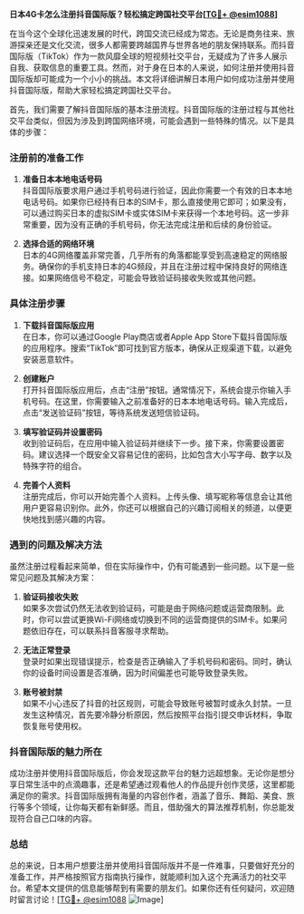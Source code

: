 **日本4G卡怎么注册抖音国际版？轻松搞定跨国社交平台[[TG💪+ @esim1088](https://t.me/s/esim1088)]**

在当今这个全球化迅速发展的时代，跨国交流已经成为常态。无论是商务往来、旅游探亲还是文化交流，很多人都需要跨越国界与世界各地的朋友保持联系。而抖音国际版（TikTok）作为一款风靡全球的短视频社交平台，无疑成为了许多人展示自我、获取信息的重要工具。然而，对于身在日本的人来说，如何注册并使用抖音国际版却可能成为一个小小的挑战。本文将详细讲解日本用户如何成功注册并使用抖音国际版，帮助大家轻松搞定跨国社交平台。

首先，我们需要了解抖音国际版的基本注册流程。抖音国际版的注册过程与其他社交平台类似，但因为涉及到跨国网络环境，可能会遇到一些特殊的情况。以下是具体的步骤：

### 注册前的准备工作

1. **准备日本本地电话号码**  
   抖音国际版要求用户通过手机号码进行验证，因此你需要一个有效的日本本地电话号码。如果你已经持有日本的SIM卡，那么直接使用它即可；如果没有，可以通过购买日本的虚拟SIM卡或实体SIM卡来获得一个本地号码。这一步非常重要，因为没有正确的手机号码，你无法完成注册和后续的身份验证。

2. **选择合适的网络环境**  
   日本的4G网络覆盖非常完善，几乎所有的角落都能享受到高速稳定的网络服务。确保你的手机支持日本的4G频段，并且在注册过程中保持良好的网络连接。如果网络信号不稳定，可能会导致验证码接收失败或其他问题。

### 具体注册步骤

1. **下载抖音国际版应用**  
   在日本，你可以通过Google Play商店或者Apple App Store下载抖音国际版的应用程序。搜索“TikTok”即可找到官方版本，确保从正规渠道下载，以避免安装恶意软件。

2. **创建账户**  
   打开抖音国际版应用后，点击“注册”按钮。通常情况下，系统会提示你输入手机号码。在这里，你需要输入之前准备好的日本本地电话号码。输入完成后，点击“发送验证码”按钮，等待系统发送短信验证码。

3. **填写验证码并设置密码**  
   收到验证码后，在应用中输入验证码并继续下一步。接下来，你需要设置密码。建议选择一个既安全又容易记住的密码，比如包含大小写字母、数字以及特殊字符的组合。

4. **完善个人资料**  
   注册完成后，你可以开始完善个人资料。上传头像、填写昵称等信息会让其他用户更容易识别你。此外，你还可以根据自己的兴趣订阅相关的频道，以便更快地找到感兴趣的内容。

### 遇到的问题及解决方法

虽然注册过程看起来简单，但在实际操作中，仍有可能遇到一些问题。以下是一些常见问题及其解决方案：

1. **验证码接收失败**  
   如果多次尝试仍然无法收到验证码，可能是由于网络问题或运营商限制。此时，你可以尝试更换Wi-Fi网络或切换到不同的运营商提供的SIM卡。如果问题依旧存在，可以联系抖音客服寻求帮助。

2. **无法正常登录**  
   登录时如果出现错误提示，检查是否正确输入了手机号码和密码。同时，确认你的设备时间设置是否准确，因为时间偏差也可能导致登录失败。

3. **账号被封禁**  
   如果不小心违反了抖音的社区规则，可能会导致账号被暂时或永久封禁。一旦发生这种情况，首先要冷静分析原因，然后按照平台指引提交申诉材料，争取恢复账号使用权。

### 抖音国际版的魅力所在

成功注册并使用抖音国际版后，你会发现这款平台的魅力远超想象。无论你是想分享日常生活中的点滴趣事，还是希望通过观看他人的作品提升创作灵感，这里都能满足你的需求。抖音国际版拥有海量的内容创作者，涵盖了音乐、舞蹈、美食、旅行等多个领域，让你每天都有新鲜感。而且，借助强大的算法推荐机制，你总能发现符合自己口味的内容。

### 总结

总的来说，日本用户想要注册并使用抖音国际版并不是一件难事，只要做好充分的准备工作，并严格按照官方指南执行操作，就能顺利加入这个充满活力的社交平台。希望本文提供的信息能够帮到有需要的朋友们。如果你还有任何疑问，欢迎随时留言讨论！[[TG💪+ @esim1088](https://t.me/s/esim1088) ![Image](https://i.postimg.cc/4NQfJmqS/Snipaste-2025-05-13-00-14-12.png)]